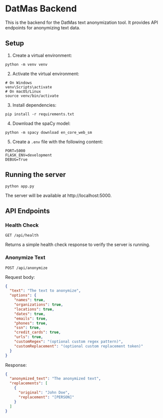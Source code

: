 # DatMas Backend

This is the backend for the DatMas text anonymization tool. It provides API endpoints for anonymizing text data.

## Setup

1. Create a virtual environment:
```
python -m venv venv
```

2. Activate the virtual environment:
```
# On Windows
venv\Scripts\activate
# On macOS/Linux
source venv/bin/activate
```

3. Install dependencies:
```
pip install -r requirements.txt
```

4. Download the spaCy model:
```
python -m spacy download en_core_web_sm
```

5. Create a `.env` file with the following content:
```
PORT=5000
FLASK_ENV=development
DEBUG=True
```

## Running the server

```
python app.py
```

The server will be available at http://localhost:5000.

## API Endpoints

### Health Check

```
GET /api/health
```

Returns a simple health check response to verify the server is running.

### Anonymize Text

```
POST /api/anonymize
```

Request body:
```json
{
  "text": "The text to anonymize",
  "options": {
    "names": true,
    "organizations": true,
    "locations": true,
    "dates": true,
    "emails": true,
    "phones": true,
    "ssn": true,
    "credit_cards": true,
    "urls": true,
    "customRegex": "(optional custom regex pattern)",
    "customReplacement": "(optional custom replacement token)"
  }
}
```

Response:
```json
{
  "anonymized_text": "The anonymized text",
  "replacements": [
    {
      "original": "John Doe",
      "replacement": "[PERSON]"
    }
  ]
}
``` 